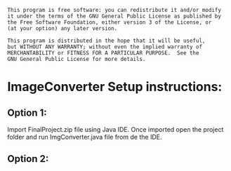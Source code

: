     This program is free software: you can redistribute it and/or modify
    it under the terms of the GNU General Public License as published by
    the Free Software Foundation, either version 3 of the License, or
    (at your option) any later version.

    This program is distributed in the hope that it will be useful,
    but WITHOUT ANY WARRANTY; without even the implied warranty of
    MERCHANTABILITY or FITNESS FOR A PARTICULAR PURPOSE.  See the
    GNU General Public License for more details.

# ImageConverter Setup instructions:

## Option 1:

Import FinalProject.zip file using Java IDE. Once imported open the project folder and run ImgConverter.java file from de the IDE.

## Option 2:
